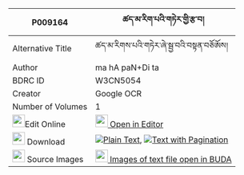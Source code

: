 |P009164|ཚད་མ་རིག་པའི་གཏེར་གྱི་རྩ་བ། 
| --- | --- 
|Alternative Title |ཚད་མ་རིགས་པའི་གཏེར་ཞེ་སྦྱ་བའི་བསྟན་བཅོཨོས།
|Author| ma hA paN+Di ta
|BDRC ID | W3CN5054
|Creator | Google OCR
|Number of Volumes| 1
|<img width="25" src="https://img.icons8.com/color/25/000000/edit-property.png">Edit Online| [<img width="25" src="https://avatars.githubusercontent.com/u/45091458?s=200&v=4"> Open in Editor](http://editor.openpecha.org/P009164)
|<img width="25" src="https://img.icons8.com/fluent/48/000000/download-2.png"/>  Download | [![](https://img.icons8.com/color/20/000000/txt.png)Plain Text](https://github.com/Openpecha/P009164/releases/download/v1/tsema_rigpa_i_ter_gyi_tsawa_plain_P009164.zip), [![](https://img.icons8.com/color/20/000000/txt.png)Text with Pagination](https://github.com/Openpecha/P009164/releases/download/v1/tsema_rigpa_i_ter_gyi_tsawa_pages_P009164.zip)
|<img width="25" src="https://img.icons8.com/plasticine/100/000000/pictures-folder.png"/>  Source Images | [<img width="25" src="https://library.bdrc.io/icons/BUDA-small.svg"> Images of text file open in BUDA](https://library.bdrc.io/show/bdr:W3CN5054)